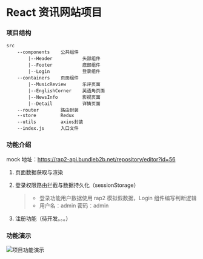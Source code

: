 # React 资讯网站项目

### 项目结构

```
src
    --components    公共组件
        |--Header           头部组件
        |--Footer           底部组件
        |--Login            登录组件
    --containers    页面组件
        |--MusicReview      乐评页面
        |--EnglishCorner    英语角页面
        |--NewsInfo         影视页面
        |--Detail           详情页面
    --router        路由封装
    --store         Redux
    --utils         axios封装
    --index.js      入口文件
```

### 功能介绍

mock 地址：https://rap2-api.bundleb2b.net/repository/editor?id=56

1. 页面数据获取与渲染

2. 登录权限路由拦截与数据持久化（sessionStorage）

   > - 登录功能用户数据使用 rap2 模拟假数据，Login 组件编写判断逻辑
   > - 用户名：admin 密码：admin

3. 注册功能（待开发。。。）

### 功能演示

![项目功能演示](./项目功能演示.gif)
